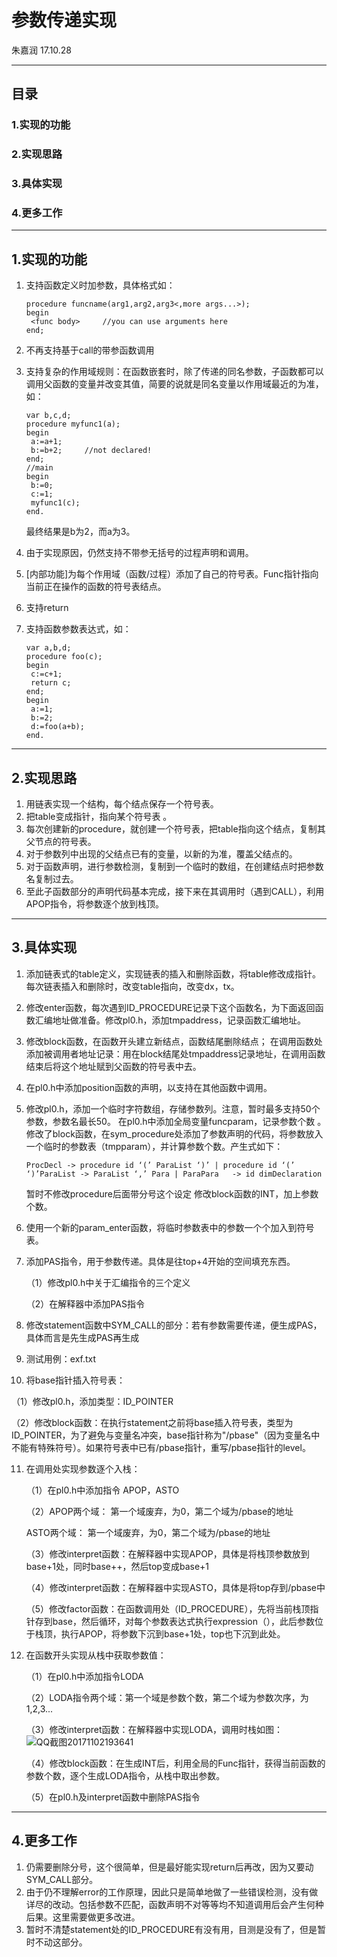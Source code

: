# 参数传递实现

朱嘉润 17.10.28

------

## 目录

### 1.实现的功能

### 2.实现思路

### 3.具体实现

### 4.更多工作

------

## 1.实现的功能

1. 支持函数定义时加参数，具体格式如：

   ```
   procedure funcname(arg1,arg2,arg3<,more args...>);
   begin
   	<func body> 	//you can use arguments here
   end;
   ```

2. 不再支持基于call的带参函数调用

3. 支持复杂的作用域规则：在函数嵌套时，除了传递的同名参数，子函数都可以调用父函数的变量并改变其值，简要的说就是同名变量以作用域最近的为准，如：

   ```
   var b,c,d;
   procedure myfunc1(a);
   begin
   	a:=a+1;
   	b:=b+2; 	//not declared!
   end;
   //main
   begin
   	b:=0;
   	c:=1;
   	myfunc1(c);
   end.
   ```

   最终结果是b为2，而a为3。

4. 由于实现原因，仍然支持不带参无括号的过程声明和调用。

5. [内部功能]为每个作用域（函数/过程）添加了自己的符号表。Func指针指向当前正在操作的函数的符号表结点。

6. 支持return

7. 支持函数参数表达式，如：

   ```
   var a,b,d;
   procedure foo(c);
   begin
   	c:=c+1;
   	return c;
   end;
   begin
   	a:=1;
   	b:=2;
   	d:=foo(a+b);
   end.
   ```

------

## 2.实现思路

1. 用链表实现一个结构，每个结点保存一个符号表。    
2. 把table变成指针，指向某个符号表 。
3. 每次创建新的procedure，就创建一个符号表，把table指向这个结点，复制其父节点的符号表。
4. 对于参数列中出现的父结点已有的变量，以新的为准，覆盖父结点的。
5. 对于函数声明，进行参数检测，复制到一个临时的数组，在创建结点时把参数名复制过去。
6. 至此子函数部分的声明代码基本完成，接下来在其调用时（遇到CALL），利用APOP指令，将参数逐个放到栈顶。

------

## 3.具体实现

1. 添加链表式的table定义，实现链表的插入和删除函数，将table修改成指针。每次链表插入和删除时，改变table指向，改变dx，tx。

2. 修改enter函数，每次遇到ID_PROCEDURE记录下这个函数名，为下面返回函数汇编地址做准备。修改pl0.h，添加tmpaddress，记录函数汇编地址。

3. 修改block函数，在函数开头建立新结点，函数结尾删除结点；   在调用函数处添加被调用者地址记录：用在block结尾处tmpaddress记录地址，在调用函数结束后将这个地址赋到父函数的符号表中去。

4. 在pl0.h中添加position函数的声明，以支持在其他函数中调用。

5. 修改pl0.h，添加一个临时字符数组，存储参数列。注意，暂时最多支持50个参数，参数名最长50。   在pl0.h中添加全局变量funcparam，记录参数个数  。修改了block函数，在sym_procedure处添加了参数声明的代码，将参数放入一个临时的参数表（tmpparam），并计算参数个数。产生式如下：

   ```
   ProcDecl -> procedure id ‘(’ ParaList ‘)’ | procedure id ‘(’ ‘)’ParaList -> ParaList ‘,’ Para | ParaPara   -> id dimDeclaration 
   ```

    暂时不修改procedure后面带分号这个设定   修改block函数的INT，加上参数个数。

6. 使用一个新的param_enter函数，将临时参数表中的参数一个个加入到符号表。

7. 添加PAS指令，用于参数传递。具体是往top+4开始的空间填充东西。   

   （1）修改pl0.h中关于汇编指令的三个定义   

   （2）在解释器中添加PAS指令   

8. 修改statement函数中SYM_CALL的部分：若有参数需要传递，便生成PAS，具体而言是先生成PAS再生成

9. 测试用例：exf.txt

10. 将base指针插入符号表：

   （1）修改pl0.h，添加类型：ID_POINTER    

   （2）修改block函数：在执行statement之前将base插入符号表，类型为ID_POINTER，为了避免与变量名冲突，base指针称为"/pbase"（因为变量名中不能有特殊符号）。如果符号表中已有/pbase指针，重写/pbase指针的level。

11. 在调用处实现参数逐个入栈：     

    （1）在pl0.h中添加指令 APOP，ASTO     

    （2）APOP两个域： 第一个域废弃，为0，第二个域为/pbase的地址             

    ASTO两个域： 第一个域废弃，为0，第二个域为/pbase的地址     

    （3）修改interpret函数：在解释器中实现APOP，具体是将栈顶参数放到base+1处，同时base++，然后top变成base+1     

    （4）修改interpret函数：在解释器中实现ASTO，具体是将top存到/pbase中     

    （5）修改factor函数：在函数调用处（ID_PROCEDURE），先将当前栈顶指针存到base，然后循环，对每个参数表达式执行expression（），此后参数位于栈顶，执行APOP，将参数下沉到base+1处，top也下沉到此处。

12. 在函数开头实现从栈中获取参数值：     

    （1）在pl0.h中添加指令LODA     

    （2）LODA指令两个域：第一个域是参数个数，第二个域为参数次序，为1,2,3...     

    （3）修改interpret函数：在解释器中实现LODA，调用时栈如图：![QQ截图20171102193641](C:\Users\l\Desktop\QQ截图20171102193641.jpg)

    （4）修改block函数：在生成INT后，利用全局的Func指针，获得当前函数的参数个数，逐个生成LODA指令，从栈中取出参数。     

    （5）在pl0.h及interpret函数中删除PAS指令

------

## 4.更多工作

1. 仍需要删除分号，这个很简单，但是最好能实现return后再改，因为又要动SYM_CALL部分。
2. 由于仍不理解error的工作原理，因此只是简单地做了一些错误检测，没有做详尽的改动。包括参数不匹配，函数声明不对等等均不知道调用后会产生何种后果。这里需要做更多改进。
3. 暂时不清楚statement处的ID_PROCEDURE有没有用，目测是没有了，但是暂时不动这部分。